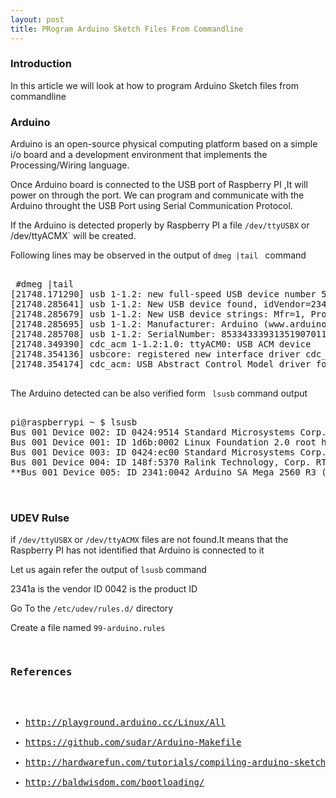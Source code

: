```yaml
---
layout: post
title: PRogram Arduino Sketch Files From Commandline
---
```


### Introduction

In this article we will look at how to program Arduino Sketch files from commandline

### Arduino

Arduino  is an open-source physical computing platform based on a simple i/o board and a development environment that implements the Processing/Wiring language.

Once Arduino board is connected to the USB port of Raspberry PI ,It will power on through the port.
We can program and communicate with the Arduino throught the USB Port using Serial Communication Protocol.

If the Arduino is detected properly by Raspberry PI a file `/dev/ttyUSBX` or /dev/ttyACMX` will be created.

Following lines may be observed in the output of `dmeg |tail ` command
<pre class="brush:python">

 #dmeg |tail 
[21748.171290] usb 1-1.2: new full-speed USB device number 5 using dwc_otg
[21748.285641] usb 1-1.2: New USB device found, idVendor=2341, idProduct=0042
[21748.285679] usb 1-1.2: New USB device strings: Mfr=1, Product=2, SerialNumber=220
[21748.285695] usb 1-1.2: Manufacturer: Arduino (www.arduino.cc)
[21748.285708] usb 1-1.2: SerialNumber: 85334333931351907011
[21748.349390] cdc_acm 1-1.2:1.0: ttyACM0: USB ACM device
[21748.354136] usbcore: registered new interface driver cdc_acm
[21748.354174] cdc_acm: USB Abstract Control Model driver for USB modems and ISDN adapters

</pre>

The Arduino detected can be also verified form ` lsusb` command output

<pre class="brush:python">

pi@raspberrypi ~ $ lsusb
Bus 001 Device 002: ID 0424:9514 Standard Microsystems Corp. 
Bus 001 Device 001: ID 1d6b:0002 Linux Foundation 2.0 root hub
Bus 001 Device 003: ID 0424:ec00 Standard Microsystems Corp. 
Bus 001 Device 004: ID 148f:5370 Ralink Technology, Corp. RT5370 Wireless Adapter
**Bus 001 Device 005: ID 2341:0042 Arduino SA Mega 2560 R3 (CDC ACM)**


</pre>


### UDEV Rulse

if `/dev/ttyUSBX` or `/dev/ttyACMX` files are not found.It means that the Raspberry PI has not identified that Arduino is connected to it

Let us again refer the output of `lsusb` command

2341a is the vendor ID
0042 is the product ID

Go To the `/etc/udev/rules.d/` directory

Create a file named `99-arduino.rules`

<pre class='brush:python">

SUBSYSTEMS=="usb", ATTRS{idProduct}=="2341a", ATTRS{0042}=="YYYY", SYMLINK+="ttyACM%n"

or

SUBSYSTEMS=="usb", ATTRS{2341a}=="XXXX", ATTRS{0042}=="YYYY", SYMLINK+="ttyUSB%n"
</pre>

Finally reload the udev rules

` udevadm control --reload_rules`


### Setting the Permissions

<pre class="brush:python">

pi@raspberrypi ~ $ ls -l /dev/ttyACM0 
crw-rw---T 1 root dialout 166, 0 Jan  1  1970 /dev/ttyACM0
pi@raspberrypi ~ $ 


</pre>

We can see that only root users and users belonging to group `dialout` have permission to access the device files and hence communicate over the USB-Serial Interface.

To enable other users to communicate over the interface we need to add the user to the dialout gropup

`usermod -a -G group-name username`

Also check the `/var/lock` or `/run/lock` directory for permissions which are created at boot time

<pre class="brush:python">

pi@raspberrypi ~ $ ls -ld /run/lock
drwxrwxrwt 2 root root 40 Dec  6 15:17 /run/lock

</pre>

This 777 permission hence no issues 

If users other that root do not have permission to access the directory then we need to change the configuration

You can include the commands to run on boot

`sudo chmod o+rwx /run/lock`

or

`sudo chmod o+rwx /var/lock`


### ARDUINO IDE

The arduino integrated development environment allows editing, compiling and uploading sketches (programs) for Arduino (and compatible) microcontroller boards.

Normally, running the arduino command starts the IDE, optionally loading any .ino files specified on the commandline.

Running the compilation and build from commandline is only available for Arduino version 1.5.x or higher.This version is not available in standard repositories.The command line options can be found at link `https://github.com/arduino/Arduino/blob/ide-1.5.x/build/shared/manpage.adoc`


Another alrenative is to install anduino-mk utility
` sudo apt-get install arduino-mk`

The arduino-mk will install general purpose Arduino make file at `/usr/share/arduino/Arduino.mk`

In this article we will look at this approach

#### Creating Makefile
First step is to create a makefile in the same directory as the sketch file

<pre class="brush:python" >

BOARD_TAG    = mega2560         # Here goes your board type, e.g. : uno
ARDUINO_PORT = /dev/ttyACM0 # Change to your own tty interface
AVR_TOOLS_DIR=/usr/share/arduino/tools

ARDUINO_LIBS = # The libs needed by your sketchbook, examples are : Wire Wire/utility Ethernet...

ISP_PROG	   = stk500v2
ISP_PORT = /dev/ttyACM0
AVRDUDE_ISP_BAUDRATE=115200


include /usr/share/arduino/Arduino.mk # This is where arduino-mk installed

</pre>

If you are not sure of board name to be used leave it blank initially and type the below command

<pre class="brush:python">

make show_boards`

.....
mega         Arduino Mega (ATmega1280)
**mega2560     Arduino Mega 2560 or Mega ADK**
mini         Arduino Mini w/ ATmega168

....

</pre>

In the present case the board was Arduino Mega hence the board name in the Makefile should be entered as `mega2560`

The ISP Program should contain the protocol used to commuicate with the Arduino Bootloader

Arduino MEGA (1280 and 2560)  bootloader  uses the stk500v2 protocol operating at baud rate of 115200 while Arduino Uno uses stk500v1 protocol.The boot loaders and baud rate are  are board specific.The exact configuration for the board can be found by programming the Arduino from IDE with verbose upload output enabled from Preferences Menu.

Below is verbose output for Arduino-Mega board
<pre class="brush:python">

/usr/share/arduino/hardware/tools/avrdude -C/usr/share/arduino/hardware/tools/avrdude.conf -v -v -v -v -patmega2560 -cstk500v2 -P/dev/ttyACM0 -b115200 -D -Uflash:w:/tmp/build6124755445833805312.tmp/test.cpp.hex:i

</pre>



we can now use the command make to compile your sketch, and make upload to send it to the board.
The makefile uses `avrdude` utility to upload the hex file to arduino.

<pre class="brush:python">

sudo make
sudo make upload

</pre>

If the arduino utility is waiting from user inputs it can be passed through the serial interface.
A serial listner can be opened on the Raspberry pi for programming pruposes

The code for the same is found below

<pre class="brush:python">

 #! /usr/bin/python

 #    Serial Reader for ARDUINO
 #    usefull when tail -f /dev/ttyXXXX doesn't work
 #
 #    Change ttyACM0 for your own tty interface

import serial
import time

 # The second argument is the baudrate, change according to the baudrate you gave to your Serial.begin command
ser = serial.Serial("/dev/ttyACM0", 115200)

 # To avoid communication failure due to bad timings
ser.setDTR(True);
time.sleep(1);
ser.setDTR(False)

while True:
    print ser.readline()


</pre>



### References

- http://playground.arduino.cc/Linux/All
- https://github.com/sudar/Arduino-Makefile
- http://hardwarefun.com/tutorials/compiling-arduino-sketches-using-makefile
- http://baldwisdom.com/bootloading/

